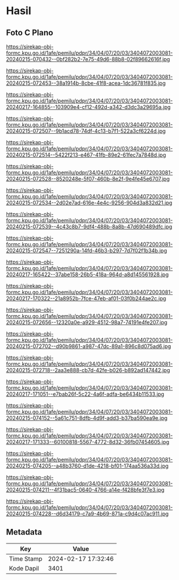 # Hasil

## Foto C Plano

https://sirekap-obj-formc.kpu.go.id/1afe/pemilu/pdpr/34/04/07/20/03/3404072003081-20240215-070432--0bf282b2-7e75-49d6-88b8-02f89662616f.jpg

https://sirekap-obj-formc.kpu.go.id/1afe/pemilu/pdpr/34/04/07/20/03/3404072003081-20240215-072453--38a1914b-8cbe-41f8-acea-1dc36781f835.jpg

https://sirekap-obj-formc.kpu.go.id/1afe/pemilu/pdpr/34/04/07/20/03/3404072003081-20240217-164855--103909e4-cf12-492d-a342-d3dc3a29695a.jpg

https://sirekap-obj-formc.kpu.go.id/1afe/pemilu/pdpr/34/04/07/20/03/3404072003081-20240215-072507--9b1acd78-74df-4c13-b7f1-522a3cf6224d.jpg

https://sirekap-obj-formc.kpu.go.id/1afe/pemilu/pdpr/34/04/07/20/03/3404072003081-20240215-072514--5422f213-e467-41fb-89e2-61fec7a7848d.jpg

https://sirekap-obj-formc.kpu.go.id/1afe/pemilu/pdpr/34/04/07/20/03/3404072003081-20240215-072528--8520248e-5f07-460b-8e2f-9e4fe45e6707.jpg

https://sirekap-obj-formc.kpu.go.id/1afe/pemilu/pdpr/34/04/07/20/03/3404072003081-20240215-072534--2d02e7ad-616e-4e4c-9256-904d3a832d21.jpg

https://sirekap-obj-formc.kpu.go.id/1afe/pemilu/pdpr/34/04/07/20/03/3404072003081-20240215-072539--4c43c8b7-9df4-488b-8a8b-47d690489dfc.jpg

https://sirekap-obj-formc.kpu.go.id/1afe/pemilu/pdpr/34/04/07/20/03/3404072003081-20240215-072547--7251290a-14fd-46b3-b297-7d7f02f1b34b.jpg

https://sirekap-obj-formc.kpu.go.id/1afe/pemilu/pdpr/34/04/07/20/03/3404072003081-20240217-165422--37abe158-26b5-418a-964d-a8d145561928.jpg

https://sirekap-obj-formc.kpu.go.id/1afe/pemilu/pdpr/34/04/07/20/03/3404072003081-20240217-170322--21a8952b-7fce-47eb-af01-03f0b244ae2c.jpg

https://sirekap-obj-formc.kpu.go.id/1afe/pemilu/pdpr/34/04/07/20/03/3404072003081-20240215-072656--12320a0e-a929-4512-98a7-74191e4fe207.jpg

https://sirekap-obj-formc.kpu.go.id/1afe/pemilu/pdpr/34/04/07/20/03/3404072003081-20240215-072702--d90b9861-a987-47dc-89a1-896c8d075ad6.jpg

https://sirekap-obj-formc.kpu.go.id/1afe/pemilu/pdpr/34/04/07/20/03/3404072003081-20240215-072718--2aa3e888-cb7d-42fe-b026-b892ad147442.jpg

https://sirekap-obj-formc.kpu.go.id/1afe/pemilu/pdpr/34/04/07/20/03/3404072003081-20240217-171051--e7bab26f-5c22-4a6f-adfa-be6434b11533.jpg

https://sirekap-obj-formc.kpu.go.id/1afe/pemilu/pdpr/34/04/07/20/03/3404072003081-20240215-074152--5a61c751-8dfb-4d9f-add3-b37ba590ea9e.jpg

https://sirekap-obj-formc.kpu.go.id/1afe/pemilu/pdpr/34/04/07/20/03/3404072003081-20240217-171333--60100818-5567-4772-8d32-36fb07454605.jpg

https://sirekap-obj-formc.kpu.go.id/1afe/pemilu/pdpr/34/04/07/20/03/3404072003081-20240215-074205--a48b3760-d1de-4218-bf01-174aa536a33d.jpg

https://sirekap-obj-formc.kpu.go.id/1afe/pemilu/pdpr/34/04/07/20/03/3404072003081-20240215-074211--4f31bac5-0640-4766-a14e-f428bfe3f7e3.jpg

https://sirekap-obj-formc.kpu.go.id/1afe/pemilu/pdpr/34/04/07/20/03/3404072003081-20240215-074228--d6d34179-c7a9-4b69-871a-c9d4c07ac911.jpg


## Metadata

| Key        | Value               |
| ---------- | ------------------- |
| Time Stamp | 2024-02-17 17:32:46 |
| Kode Dapil | 3401                |



